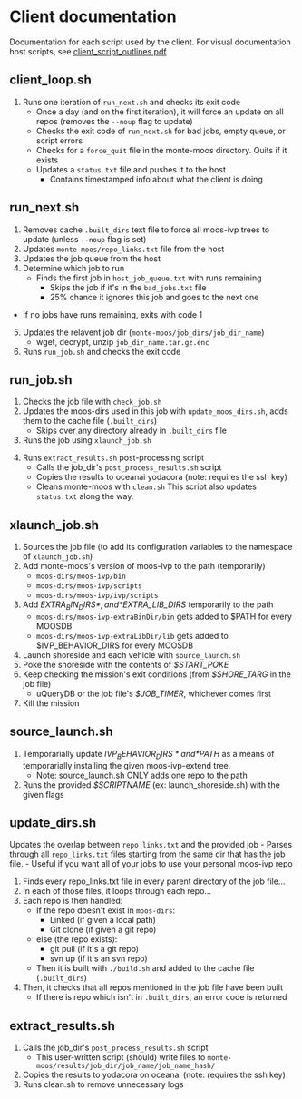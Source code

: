 # Client documentation  
Documentation for each script used by the client. For visual documentation host scripts, see [client_script_outlines.pdf](client_script_outlines.pdf)  

## client_loop.sh  
1. Runs one iteration of `run_next.sh` and checks its exit code  
    - Once a day (and on the first iteration), it will force an update on all repos (removes the `--noup` flag to update)
    - Checks the exit code of `run_next.sh` for bad jobs, empty queue, or script errors
    - Checks for a `force_quit` file in the monte-moos directory. Quits if it exists
    - Updates a `status.txt` file and pushes it to the host
        - Contains timestamped info about what the client is doing

## run_next.sh  
1. Removes cache `.built_dirs` text file to force all moos-ivp trees to update (unless `--noup` flag is set)
2. Updates `monte-moos/repo_links.txt` file from the host
3. Updates the job queue from the host
4. Determine which job to run
    - Finds the first job in `host_job_queue.txt` with runs remaining  
       - Skips the job if it's in the `bad_jobs.txt` file  
       - 25% chance it ignores this job and goes to the next one  
- If no jobs have runs remaining, exits with code 1
5. Updates the relavent job dir (`monte-moos/job_dirs/job_dir_name`)
    - wget, decrypt, unzip `job_dir_name.tar.gz.enc`
6. Runs `run_job.sh` and checks the exit code


## run_job.sh
1. Checks the job file with `check_job.sh`
2. Updates the moos-dirs used in this job with `update_moos_dirs.sh`, adds them to the cache file (`.built_dirs`)
   - Skips over any directory already in `.built_dirs` file
3. Runs the job using `xlaunch_job.sh`
<!-- - Exit code 0: job ran successfully
- Exit code 2: job timed out. Notifies the user, but otherwise ignored -->
4. Runs `extract_results.sh` post-processing script
    - Calls the job_dir's `post_process_results.sh` script
    - Copies the results to oceanai yodacora (note: requires the ssh key)
    - Cleans monte-moos with `clean.sh`
This script also updates `status.txt` along the way.  
<!-- - If the copy to yodacor is sucessful, deletes the results -->

## xlaunch_job.sh
1. Sources the job file (to add its configuration variables to the namespace of `xlaunch_job.sh`)
2. Add monte-moos's version of moos-ivp to the path (temporarily)
    - `moos-dirs/moos-ivp/bin`
    - `moos-dirs/moos-ivp/scripts`
    - `moos-dirs/moos-ivp/ivp/scripts`
3. Add *$EXTRA_BIN_DIRS*, and *$EXTRA_LIB_DIRS* temporarily to the path
    - `moos-dirs/moos-ivp-extraBinDir/bin` gets added to $PATH for every MOOSDB
    - `moos-dirs/moos-ivp-extraLibDir/lib` gets added to $IVP_BEHAVIOR_DIRS for every MOOSDB
3. Launch shoreside and each vehicle with `source_launch.sh`
5. Poke the shoreside with the contents of *$START_POKE*
6. Keep checking the mission's exit conditions (from *$SHORE_TARG* in the job file)
    - uQueryDB or the job file's *$JOB_TIMER*, whichever comes first
7. Kill the mission

## source_launch.sh
1. Temporarially update *$IVP_BEHAVIOR_DIRS* and *$PATH* as a means of temporarially installing the given moos-ivp-extend tree.
   - Note: source_launch.sh ONLY adds one repo to the path
2. Runs the provided *$SCRIPTNAME* (ex: launch_shoreside.sh) with the given flags 


## update_dirs.sh
Updates the overlap between `repo_links.txt` and the provided job
    - Parses through all `repo_links.txt` files starting from the same dir that has the job file. 
        - Useful if you want all of your jobs to use your personal moos-ivp repo
1. Finds every repo_links.txt file in every parent directory of the job file...  
2. In each of those files, it loops through each repo...  
3. Each repo is then handled:
    - If the repo doesn't exist in `moos-dirs`:
        - Linked (if given a local path)
        - Git clone (if given a git repo)
        <!-- - SVN co (if given an svn repo) -->
    - else (the repo exists):
        - git pull (if it's a git repo)
        - svn up (if it's an svn repo)
    - Then it is built with `./build.sh` and added to the cache file (`.built_dirs`)
4. Then, it checks that all repos mentioned in the job file have been built
    - If there is repo which isn't in `.built_dirs`, an error code is returned

## extract_results.sh
1. Calls the job_dir's `post_process_results.sh` script
    - This user-written script (should) write files to `monte-moos/results/job_dir/job_name/job_name_hash/`
2. Copies the results to yodacora on oceanai (note: requires the ssh key)
3. Runs clean.sh to remove unnecessary logs




